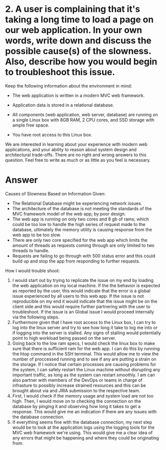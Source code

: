 # 2. A user is complaining that it's taking a long time to load a page on our web application. In your own words, write down and discuss the possible cause(s) of the slowness. Also, describe how you would begin to troubleshoot this issue.
Keep the following information about the environment in mind:

* The web application is written in a modern MVC web framework.

* Application data is stored in a relational database.

* All components (web application, web server, database) are running on a single Linux box with 8GB RAM, 2 CPU cores, and SSD storage with ample free space.

* You have root access to this Linux box.

We are interested in learning about your experience with modern web applications, and your ability to reason about system design and architectural trade-offs. There are no right and wrong answers to this question. Feel free to write as much or as little as you feel is necessary.

# Answer

Causes of Slowness Based on Information Given:
 * The Relational Database might be experiencing network issues.
 * The architecture of the database is not meeting the standards of the MVC framework model of the web app; by poor design.
 * The web app is running on only two cores and 8 gb of rams; which could be too low to handle the high series of request made to the database, ultimately the memory utility is causing response from the web app to be too slow.
 * There are only two core specified for the web app which limits the amount of threads as requests coming through are only limited to two threads to handle.
 * Requests are failing to go through with 500 status error and this could build up and stop the app from responding to further requests.

How I would trouble shoot:

1. I would start out by trying to replicate the issue on my end by loading the web application on my local machine. If the the behavior is expected as reported by the user, this would indicate that the error is a global issue experienced by all users to this web app. If the issue is not reproducible on my end it would indicate that the issue might be on the client side and this would require further partnering with the user to troubleshoot. If the issue is an Global issue I would proceed internally via the following steps. 
2. Furthermore given that I have root access to the Linux box, I can try to log into the linux server and try to see how long it take to log me into or if logging into the server is stalled. Any signs of stalling would potentially point to high workload being passed on the server.
3. Going back to the low ram specs, I would check the linux box to make sure that there is sufficient ram for the web app. I can do this by running the htop command in the SSH terminal. This would allow me to view the number of proccessed running and to see if any are putting a strain on the storage. If I notice that certain processes are causing problems for the system, I can safely restart the Linux machine without disrupting any important traffic, as long as the system can restart smoothly. I am can also partner with members of the DevOps or teams in charge of infrasture to possibly increase strained resources and this can be brought about via and JIRA submission to the respective team. 
4. First, I would check if the memory usage and system load are not too high. Then, I would move on to checking the connection on the database by pinging it and observing how long it takes to get a response. This would give me an indication if there are any issues with the database connection.
5. If everything seems fine with the database connection, my next step would be to look at the application logs using the logging tools for the MVC web framework we're using. This would give me a clear idea of any errors that might be happening and where they could be originating from.






 
